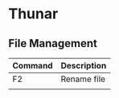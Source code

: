 # Thunar

## File Management
| Command  | Description                                 |
|----------|---------------------------------------------|
| F2       | Rename file                                 |
|||
